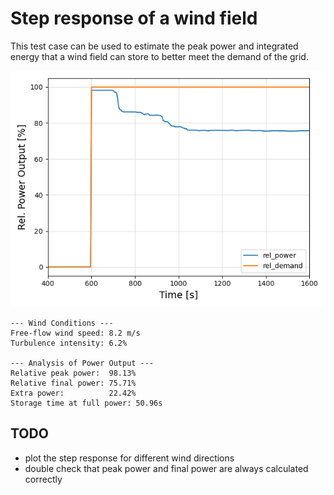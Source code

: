 # Step response of a wind field

This test case can be used to estimate the peak power and integrated energy that a wind field can store to better meet the demand of the grid.

![Step Response](step_response.png)

```
--- Wind Conditions ---
Free-flow wind speed: 8.2 m/s
Turbulence intensity: 6.2%

--- Analysis of Power Output ---
Relative peak power:  98.13%
Relative final power: 75.71%
Extra power:          22.42%
Storage time at full power: 50.96s
```

## TODO
- plot the step response for different wind directions
- double check that peak power and final power are always calculated correctly